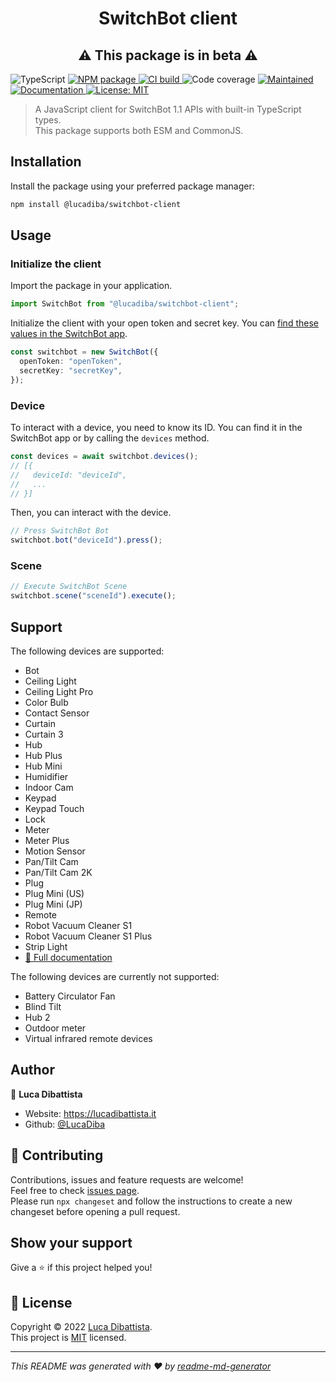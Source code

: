 <h1 align="center">SwitchBot client</h1>
<h2 align="center">⚠️ This package is in beta ⚠️</h2>
<p>
  <img alt="TypeScript" src="https://img.shields.io/badge/TypeScript-007ACC?logo=typescript&logoColor=white" />
  <a href="https://www.npmjs.com/package/@lucadiba/switchbot-client">
    <img alt="NPM package" src="https://img.shields.io/npm/v/@lucadiba/switchbot-client?color=blue" />
  </a>
  <a href="https://github.com/LucaDiba/switchbot-client/actions/workflows/ci.yml">
    <img alt="CI build" src="https://github.com/LucaDiba/switchbot-client/actions/workflows/ci.yml/badge.svg" />
  </a>
  <img alt="Code coverage" src="https://codecov.io/gh/LucaDiba/switchbot-client/branch/main/graph/badge.svg?token=RvIg6LPcvm" />
  <a href="https://github.com/LucaDiba/switchbot-client/graphs/commit-activity">
    <img alt="Maintained" src="https://img.shields.io/badge/maintained-yes-brightgreen.svg" />
  </a>
  <a href="https://lucadiba.github.io/switchbot-client/modules/SwitchBot.html">
    <img alt="Documentation" src="https://img.shields.io/badge/documentation-yes-brightgreen.svg" />
  </a>
  <a href="https://github.com/LucaDiba/switchbot-client/blob/main/LICENSE">
    <img alt="License: MIT" src="https://img.shields.io/github/license/LucaDiba/switchbot-client" />
  </a>
</p>

> A JavaScript client for SwitchBot 1.1 APIs with built-in TypeScript types.<br />
> This package supports both ESM and CommonJS.

## Installation

Install the package using your preferred package manager:

```sh
npm install @lucadiba/switchbot-client
```

## Usage

### Initialize the client

Import the package in your application.

```typescript
import SwitchBot from "@lucadiba/switchbot-client";
```

Initialize the client with your open token and secret key. You can [find these values in the SwitchBot app](https://support.switch-bot.com/hc/en-us/articles/12822710195351-How-to-obtain-a-Token).

```typescript
const switchbot = new SwitchBot({
  openToken: "openToken",
  secretKey: "secretKey",
});
```

### Device

To interact with a device, you need to know its ID. You can find it in the SwitchBot app or by calling the `devices` method.

```typescript
const devices = await switchbot.devices();
// [{
//   deviceId: "deviceId",
//   ...
// }]
```

Then, you can interact with the device.

```typescript
// Press SwitchBot Bot
switchbot.bot("deviceId").press();
```

### Scene

```typescript
// Execute SwitchBot Scene
switchbot.scene("sceneId").execute();
```

## Support

The following devices are supported:

- Bot
- Ceiling Light
- Ceiling Light Pro
- Color Bulb
- Contact Sensor
- Curtain
- Curtain 3
- Hub
- Hub Plus
- Hub Mini
- Humidifier
- Indoor Cam
- Keypad
- Keypad Touch
- Lock
- Meter
- Meter Plus
- Motion Sensor
- Pan/Tilt Cam
- Pan/Tilt Cam 2K
- Plug
- Plug Mini (US)
- Plug Mini (JP)
- Remote
- Robot Vacuum Cleaner S1
- Robot Vacuum Cleaner S1 Plus
- Strip Light
- [📘 Full documentation](https://lucadiba.github.io/switchbot-client/modules/SwitchBot.html)

The following devices are currently not supported:

- Battery Circulator Fan
- Blind Tilt
- Hub 2
- Outdoor meter
- Virtual infrared remote devices

## Author

👤 **Luca Dibattista**

- Website: https://lucadibattista.it
- Github: [@LucaDiba](https://github.com/LucaDiba)

## 🤝 Contributing

Contributions, issues and feature requests are welcome!<br />
Feel free to check [issues page](https://github.com/LucaDiba/switchbot-client/issues).<br />
Please run `npx changeset` and follow the instructions to create a new changeset before opening a pull request.

## Show your support

Give a ⭐️ if this project helped you!

## 📝 License

Copyright © 2022 [Luca Dibattista](https://github.com/LucaDiba).<br />
This project is [MIT](https://github.com/LucaDiba/switchbot-client/blob/main/LICENSE) licensed.

---

_This README was generated with ❤️ by [readme-md-generator](https://github.com/kefranabg/readme-md-generator)_
